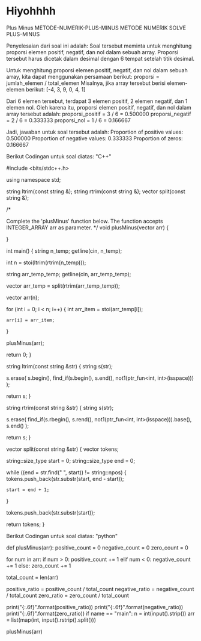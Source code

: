 # Hiyohhhh
Plus Minus
METODE-NUMERIK-PLUS-MINUS
METODE NUMERIK SOLVE PLUS-MINUS

Penyelesaian dari soal ini adalah: Soal tersebut meminta untuk menghitung proporsi elemen positif, negatif, dan nol dalam sebuah array. Proporsi tersebut harus dicetak dalam desimal dengan 6 tempat setelah titik desimal.

Untuk menghitung proporsi elemen positif, negatif, dan nol dalam sebuah array, kita dapat menggunakan persamaan berikut: proporsi = jumlah_elemen / total_elemen Misalnya, jika array tersebut berisi elemen-elemen berikut: [-4, 3, 9, 0, 4, 1]

Dari 6 elemen tersebut, terdapat 3 elemen positif, 2 elemen negatif, dan 1 elemen nol. Oleh karena itu, proporsi elemen positif, negatif, dan nol dalam array tersebut adalah: proporsi_positif = 3 / 6 = 0.500000 proporsi_negatif = 2 / 6 = 0.333333 proporsi_nol = 1 / 6 = 0.166667

Jadi, jawaban untuk soal tersebut adalah: Proportion of positive values: 0.500000 Proportion of negative values: 0.333333 Proportion of zeros: 0.166667

Berikut Codingan untuk soal diatas: "C++"

#include <bits/stdc++.h>

using namespace std;

string ltrim(const string &); string rtrim(const string &); vector split(const string &);

/*

Complete the 'plusMinus' function below.
The function accepts INTEGER_ARRAY arr as parameter. */
void plusMinus(vector arr) {

}

int main() { string n_temp; getline(cin, n_temp);

int n = stoi(ltrim(rtrim(n_temp)));

string arr_temp_temp;
getline(cin, arr_temp_temp);

vector<string> arr_temp = split(rtrim(arr_temp_temp));

vector<int> arr(n);

for (int i = 0; i < n; i++) {
    int arr_item = stoi(arr_temp[i]);

    arr[i] = arr_item;
}

plusMinus(arr);

return 0;
}

string ltrim(const string &str) { string s(str);

s.erase(
    s.begin(),
    find_if(s.begin(), s.end(), not1(ptr_fun<int, int>(isspace)))
);

return s;
}

string rtrim(const string &str) { string s(str);

s.erase(
    find_if(s.rbegin(), s.rend(), not1(ptr_fun<int, int>(isspace))).base(),
    s.end()
);

return s;
}

vector split(const string &str) { vector tokens;

string::size_type start = 0;
string::size_type end = 0;

while ((end = str.find(" ", start)) != string::npos) {
    tokens.push_back(str.substr(start, end - start));

    start = end + 1;
}

tokens.push_back(str.substr(start));

return tokens;
}

Berikut Codingan untuk soal diatas: "python"

def plusMinus(arr): positive_count = 0 negative_count = 0 zero_count = 0

for num in arr:
    if num > 0:
        positive_count += 1
    elif num < 0:
        negative_count += 1
    else:
        zero_count += 1

total_count = len(arr)

positive_ratio = positive_count / total_count
negative_ratio = negative_count / total_count
zero_ratio = zero_count / total_count

print("{:.6f}".format(positive_ratio))
print("{:.6f}".format(negative_ratio))
print("{:.6f}".format(zero_ratio))
if name == "main": n = int(input().strip()) arr = list(map(int, input().rstrip().split()))

plusMinus(arr)
